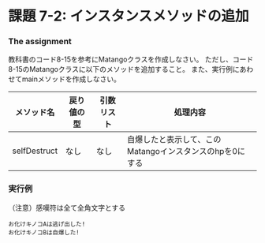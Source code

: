 # 課題 7-2: インスタンスメソッドの追加

### The assignment
教科書のコード8-15を参考にMatangoクラスを作成しなさい。
ただし、コード8-15のMatangoクラスに以下のメソッドを追加すること。
また、実行例にあわせてmainメソッドを作成しなさい。

| メソッド名        | 戻り値の型    | 引数リスト        | 処理内容                              |
|--------------|----------|--------------|-----------------------------------|
| selfDestruct | なし       | なし           | 自爆したと表示して、このMatangoインスタンスのhpを0にする | 

### 実行例
 （注意）感嘆符は全て全角文字とする
```
お化けキノコAは逃げ出した!
お化けキノコBは自爆した!
```